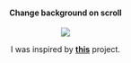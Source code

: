 <div align="center">

#### Change background on scroll

![](https://i.postimg.cc/mrmSyghH/project1.gif)

I was inspired by [**this**](https://www.w3schools.com/howto/howto_css_bg_change_scroll.asp) project.

</div>
